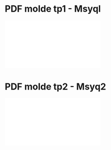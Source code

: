 # PDF molde tp1 - Msyql 


![pdf molde tp1](./pdf/tp1_diagrama_definitivo.pdf)

# PDF molde tp2 - Msyq2 


![pdf molde tp2](./pdf/bazar.pdf)